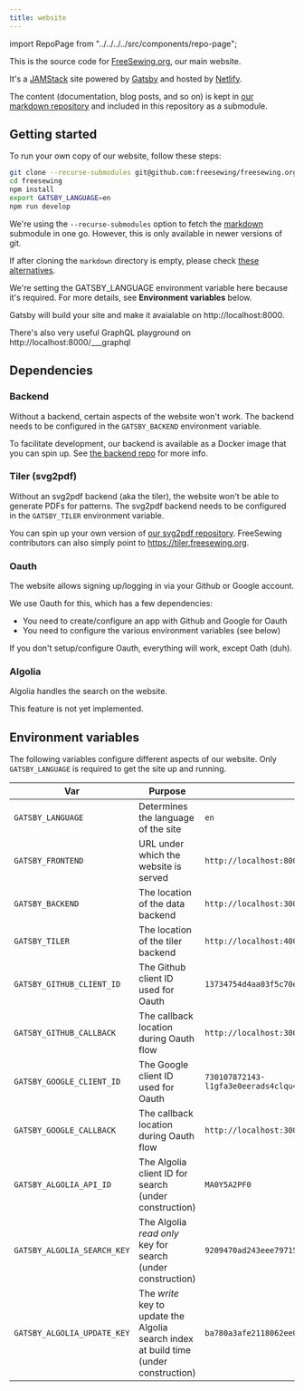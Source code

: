 ```yaml
---
title: website
---
```


import RepoPage from "../../../../src/components/repo-page";

<RepoPage repo="website" />

This is the source code for [FreeSewing.org](https://freesewing.org), our main website.

It's a [JAMStack](https://jamstack.org/) site powered by [Gatsby](https://www.gatsbyjs.org/) and
hosted by [Netlify](https://www.netlify.com/).

The content (documentation, blog posts, and so on) is kept in [our markdown repository](/repos/markdown) and
included in this repository as a submodule.

## Getting started

To run your own copy of our website, follow these steps:

```bash
git clone --recurse-submodules git@github.com:freesewing/freesewing.org.git
cd freesewing
npm install
export GATSBY_LANGUAGE=en
npm run develop
```

<Note>

We're using the `--recurse-submodules` option to fetch the [markdown](/repos/markdown) submodule in one go.
However, this is only available in newer versions of git.

If after cloning the `markdown` directory is empty, 
please check [these alternatives](https://stackoverflow.com/questions/3796927/how-to-git-clone-including-submodules).

</Note>


<Note>

We're setting the GATSBY_LANGUAGE environment variable here because it's required.
For more details, see **Environment variables** below.

</Note>

Gatsby will build your site and make it avaialable on http://localhost:8000.

<Tip>

There's also very useful GraphQL playground on http://localhost:8000/\_\_\_graphql

</Tip>

## Dependencies

### Backend

Without a backend, certain aspects of the website won't work.
The backend needs to be configured in the `GATSBY_BACKEND` environment variable.

To facilitate development, our backend is available as a Docker image that you can spin up.
See [the backend repo](/repos/backend) for more info.

### Tiler (svg2pdf)

Without an svg2pdf backend (aka the tiler), the website won't be able to generate PDFs for patterns.
The svg2pdf backend needs to be configured in the `GATSBY_TILER` environment variable.

You can spin up your own version of [our svg2pdf repository](/repos/tile). 
FreeSewing contributors can also simply point to https://tiler.freesewing.org. 

### Oauth

The website allows signing up/logging in via your Github or Google account.

We use Oauth for this, which has a few dependencies:

 - You need to create/configure an app with Github and Google for Oauth
 - You need to configure the various environment variables (see below)

If you don't setup/configure Oauth, everything will work, except Oath (duh).

### Algolia

Algolia handles the search on the website. 

<Warning>

This feature is not yet implemented.

</Warning>

## Environment variables

The following variables configure different aspects of our website. 
Only `GATSBY_LANGUAGE` is required to get the site up and running.

| Var    | Purpose | Example | 
|--------|---------|---------|
| `GATSBY_LANGUAGE` | Determines the language of the site | `en` |
| `GATSBY_FRONTEND` | URL under which the website is served | `http://localhost:8000/` |
| `GATSBY_BACKEND` | The location of the data backend | `http://localhost:3000/` |
| `GATSBY_TILER` | The location of the tiler backend | `http://localhost:4000/` |
| `GATSBY_GITHUB_CLIENT_ID` | The Github client ID used for Oauth | `13734754d4aa03f5c70e` |
| `GATSBY_GITHUB_CALLBACK` | The callback location during Oauth flow | `http://localhost:3000/callback/from/github` |
| `GATSBY_GOOGLE_CLIENT_ID` | The Google client ID used for Oauth | `730107872143-l1gfa3e0eerads4clqu458pblgpnu54h.apps.googleusercontent.com` |
| `GATSBY_GOOGLE_CALLBACK` | The callback location during Oauth flow | `http://localhost:3000/callback/from/google` |
| `GATSBY_ALGOLIA_API_ID` | The Algolia client ID for search (under construction) | `MA0Y5A2PF0` |
| `GATSBY_ALGOLIA_SEARCH_KEY` | The Algolia *read only* key for search (under construction) | `9209470ad243eee797156aa2874d886c` |
| `GATSBY_ALGOLIA_UPDATE_KEY` | The *write* key to update the Algolia search index at build time (under construction) | `ba780a3afe2118062ee08ea4fb54c097` |

